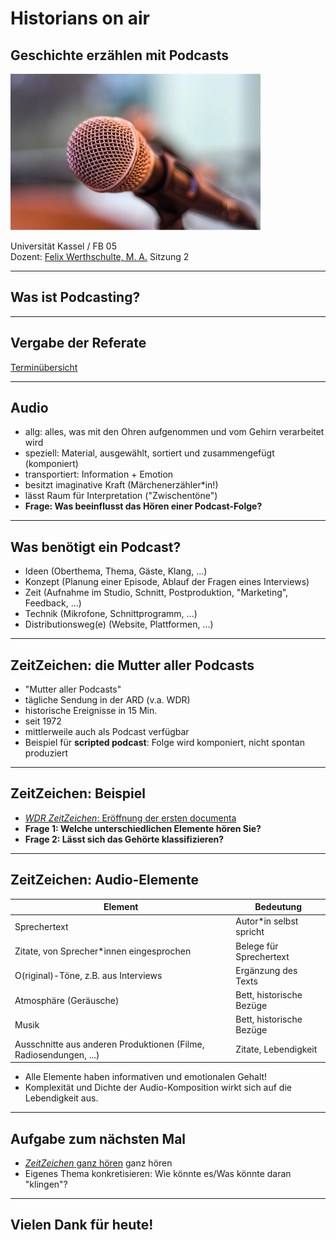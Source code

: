# Historians on air
## Geschichte erzählen mit Podcasts

![Mic h 200](./mic.jpg)

Universität Kassel / FB 05\
Dozent: [Felix Werthschulte, M. A.](mailto:felix.werthschulte@uni-kassel.de)
Sitzung 2

---

## Was ist Podcasting?

---

## Vergabe der Referate

[Terminübersicht](https://github.com/molldur/historians-on-air/blob/main/termine.md)

---

## Audio

- allg: alles, was mit den Ohren aufgenommen und vom Gehirn verarbeitet wird
- speziell: Material, ausgewählt, sortiert und zusammengefügt (komponiert)
- transportiert: Information + Emotion
- besitzt imaginative Kraft (Märchenerzähler*in!)
- lässt Raum für Interpretation ("Zwischentöne")
- **Frage: Was beeinflusst das Hören einer Podcast-Folge?**

---

## Was benötigt ein Podcast?

- Ideen (Oberthema, Thema, Gäste, Klang, ...)
- Konzept (Planung einer Episode, Ablauf der Fragen eines Interviews)
- Zeit (Aufnahme im Studio, Schnitt, Postproduktion, "Marketing", Feedback, ...)
- Technik (Mikrofone, Schnittprogramm, ...)
- Distributionsweg(e) (Website, Plattformen, ...)

---

## ZeitZeichen: die Mutter aller Podcasts

- "Mutter aller Podcasts"
- tägliche Sendung in der ARD (v.a. WDR)
- historische Ereignisse in 15 Min.
- seit 1972
- mittlerweile auch als Podcast verfügbar
- Beispiel für **scripted podcast**: Folge wird komponiert, nicht spontan produziert

---

## ZeitZeichen: Beispiel

- [*WDR ZeitZeichen*: Eröffnung der ersten documenta](https://www1.wdr.de/radio/wdr5/sendungen/zeitzeichen/documenta-124.html)
- **Frage 1: Welche unterschiedlichen Elemente hören Sie?**
- **Frage 2: Lässt sich das Gehörte klassifizieren?**

---

## ZeitZeichen: Audio-Elemente

| Element | Bedeutung |
| ------------ | --------- |
| Sprechertext | Autor*in selbst spricht |
| Zitate, von Sprecher*innen eingesprochen | Belege für Sprechertext
| O(riginal)-Töne, z.B. aus Interviews | Ergänzung des Texts |
| Atmosphäre (Geräusche) | Bett, historische Bezüge |
| Musik | Bett, historische Bezüge |
| Ausschnitte aus anderen Produktionen (Filme, Radiosendungen, ...) | Zitate, Lebendigkeit |

- Alle Elemente haben informativen und emotionalen Gehalt!
- Komplexität und Dichte der Audio-Komposition wirkt sich auf die Lebendigkeit aus.

---

## Aufgabe zum nächsten Mal

- [*ZeitZeichen* ganz hören](https://www1.wdr.de/radio/wdr5/sendungen/zeitzeichen/documenta-124.html) ganz hören
- Eigenes Thema konkretisieren: Wie könnte es/Was könnte daran "klingen"?

---

## Vielen Dank für heute!
